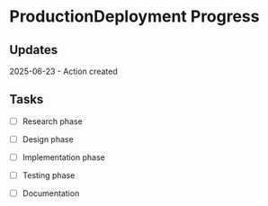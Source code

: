 # ProductionDeployment Progress

## Updates

2025-06-23 - Action created

## Tasks

- [ ] Research phase
- [ ] Design phase
- [ ] Implementation phase
- [ ] Testing phase
- [ ] Documentation


